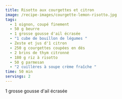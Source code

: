 ```yaml
---
title: Risotto aux courgettes et citron
image: /recipe-images/courgette-lemon-risotto.jpg
tags:
  - 1 oignon, coupé finement
  - 50 g beurre
  - 1 grosse gousse d'ail écrasée
  - "1 cube de bouillon de légumes "
  - Zeste et jus d'1 citron
  - 250 g courgettes coupées en dés
  - 2 brins de thym citronné
  - 180 g riz à risotto
  - 50 g parmesan
  - "2 cuillères à soupe crème fraîche "
time: 50 min
servings: 2
---
```

1 grosse gousse d'ail écrasée